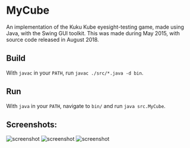 # MyCube
An implementation of the Kuku Kube eyesight-testing game, made using Java, with the Swing GUI toolkit.
This was made during May 2015, with source code released in August 2018. 

## Build

With `javac` in your `PATH`, run `javac ./src/*.java -d bin`.

## Run

With `java` in your `PATH`, navigate to `bin/` and run `java src.MyCube`.


## Screenshots:
![screenshot](https://i.gyazo.com/2c828e6cd69176d0dc7d11b647941fe1.png)
![screenshot](https://i.gyazo.com/7cefb5cabdc4d4c0aca3bef73f207bd2.png)
![screenshot](https://i.gyazo.com/5344b7428016e38b089f1dd73b2c1213.png)
